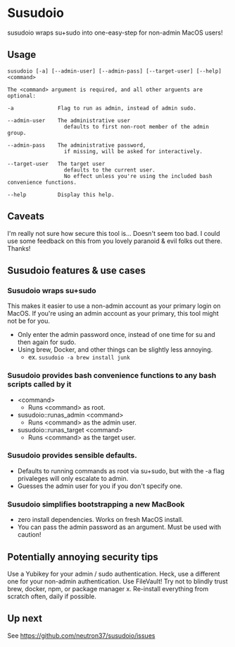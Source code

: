 # Susudoio
susudoio wraps su+sudo into one-easy-step for non-admin MacOS users!

## Usage

```
susudoio [-a] [--admin-user] [--admin-pass] [--target-user] [--help] <command>

The <command> argument is required, and all other arguents are optional:

-a              Flag to run as admin, instead of admin sudo.

--admin-user    The administrative user
                  defaults to first non-root member of the admin group.

--admin-pass    The administrative password,
                  if missing, will be asked for interactively.

--target-user   The target user
                  defaults to the current user. 
                  No effect unless you're using the included bash convenience functions.

--help          Display this help.
```

## Caveats

I'm really not sure how secure this tool is... Doesn't seem too bad. I could use some feedback on this from you lovely paranoid & evil folks out there. Thanks!

## Susudoio features & use cases

### Susudoio wraps su+sudo

This makes it easier to use a non-admin account as your primary login on MacOS. If you're using an admin account as your primary, this tool might not be for you.

* Only enter the admin password once, instead of one time for su and then again for sudo.
* Using brew, Docker, and other things can be slightly less annoying.
  * ex. `susudoio -a brew install junk`

### Susudoio provides bash convenience functions to any bash scripts called by it
* \<command\>
  * Runs \<command\> as root.
* susudoio::runas_admin \<command\>
  * Runs \<command\> as the admin user.
* susudoio::runas_target \<command\>
  * Runs \<command\> as the target user.

### Susudoio provides sensible defaults.

* Defaults to running commands as root via su+sudo, but with the -a flag privaleges will only escalate to admin.
* Guesses the admin user for you if you don't specify one.

### Susudoio simplifies bootstrapping a new MacBook

* zero install dependencies. Works on fresh MacOS install.
* You can pass the admin password as an argument. Must be used with caution!

## Potentially annoying security tips

Use a Yubikey for your admin / sudo authentication. Heck, use a different one for your non-admin authentication. Use FileVault! Try not to blindly trust brew, docker, npm, or package manager x. Re-install everything from scratch often, daily if possible.

## Up next

See https://github.com/neutron37/susudoio/issues
